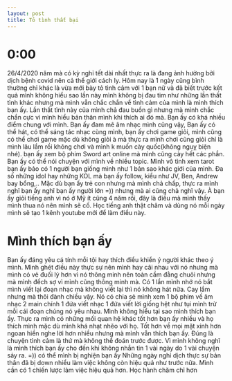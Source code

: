 ```yaml
---
layout: post
title: Tỏ tình thất bại
---
```


# 0:00

26/4/2020 năm mà có kỳ nghỉ tết dài nhất thực ra là đang ảnh hưởng bởi dịch bệnh covid nên cả thế giới cách ly.
Hôm nay là 1 ngày cũng bình thường chỉ khác là vừa mới bày tỏ tình cảm với 1 bạn nữ và đã biết trước kết quả mình không hiểu sao lần này mình không bị đau tim như những lần thất tình khác nhưng mà mình vẫn chắc chắn về tình cảm của mình là mình thích bạn ấy. Lần thất tình này của mình chả đau buồn gì nhưng mà mình chắc chắn cực vì mình hiểu bản thân mình khi thích ai đó mà.
Bạn ấy có khá nhiều điểm chung với mình. Bạn ấy đam mê âm nhạc mình cũng vậy, Bạn ấy có thể hát, có thể sáng tác nhạc cùng mình, bạn ấy chơi game giỏi, mình cũng có thể chơi game mặc dù không giỏi à mà thực ra mình chơi cũng giỏi chỉ là mình lâu lắm rồi không chơi và mình k muốn cày quốc(không nguỵ biện nhé). bạn ấy xem bộ phim Sword art online mà mình cũng cày hết các phần. Bạn ấy có thể nói chuyện với mình về nhiều topic. Mình vô tình xem tarot bạn ấy bảo có 1 người bạn giống mình như 1 bản sao khác giới của mình. Đa số những idol hay những KOL mà bạn ấy follow, kiểu như JV, Ben, Andrew bay bổng,..  Mặc dù bạn ấy trẻ con nhưng mà mình chả chấp, thực ra mình nghĩ bạn ấy nghĩ bạn ấy người lớn =)) nhưng mà ai cũng chả nghĩ vậy. À bạn ấy giỏi tiếng anh vì nó ở Mỹ ít cũng 4 năm rồi, đây là điều mà mình thấy mình thua nó nên mình sẽ cố. Học tiếng anh thật chăm và dùng nó mỗi ngày mình sẽ tạo 1 kênh youtube mới để làm điều này.

# Mình thích bạn ấy
Bạn ấy đáng yêu cá tính mỗi tội hay thích điều khiển ý người khác theo ý mình. Mình ghét điều này thực sự nên mình hay cãi nhau với nó nhưng mà mình có vẻ đuối lý hơn vì nó thông minh nên toàn cầm đằng chuôi nhưng mà mình đếch sợ vì mình cũng thông minh mà. Có 1 lần mình nhớ nó bắt mình viết lại đoạn nhạc mà không viết lại thì nó không hát nữa. Cay lắm nhưng mà thôi đành chiều vậy. Nó có chia sẻ mình xem 1 bộ phim về âm nhạc 2 main chính 1 đứa viết nhạc 1 đứa viết lời giống hệt như tụi mình trừ mỗi cái đoạn chúng nó yêu nhau.
Mình không hiểu tại sao mình thích bạn ấy. Thực ra mình có những mối quan hệ khác tốt hơn bạn ấy nhiều và họ thích mình mặc dù mình khá nhạt nhẽo với họ. Tốt hơn về mọi mặt xinh hơn ngoan hiền nghe lời hơn nhiều nhưng mà mình vẫn thích bạn ấy. Đúng là chuyện tình cảm là thứ mà không thể đoán trước được. Vì mình không nghĩ là mình thích bạn ấy cho đến khi không nhắn tin 1 vài ngày do 1 vài chuyện sảy ra. =)) có thể mình bị nghiện bạn ấy
Những ngày nghỉ dịch thực sự bản thân đã bị down nhiều làm việc không còn hiệu quả như trước nữa. Mình cần có 1 chiến lược làm việc hiệu quả hơn. Học hành chăm chỉ hơn


